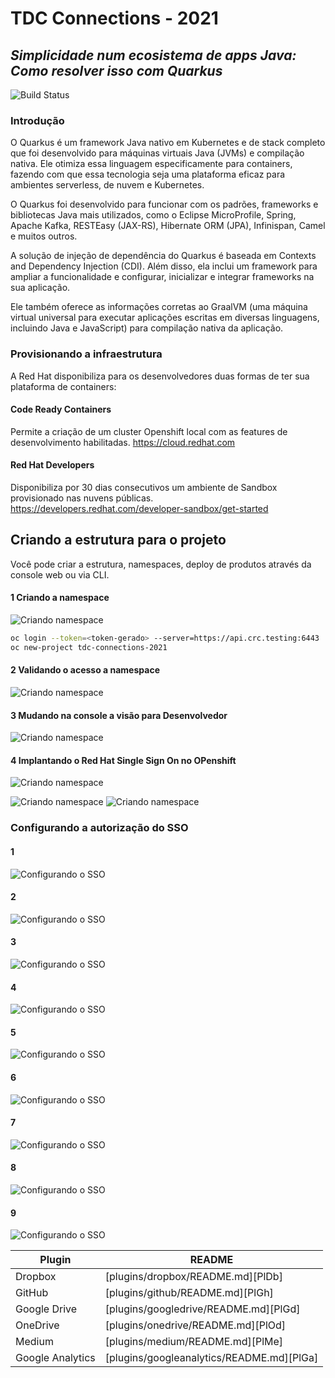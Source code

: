 # TDC Connections - 2021
## _Simplicidade num ecosistema de apps Java: Como resolver isso com Quarkus_



![Build Status](https://travis-ci.org/joemccann/dillinger.svg?branch=master)

### Introdução
O Quarkus é um framework Java nativo em Kubernetes e de stack completo que foi desenvolvido para máquinas virtuais Java (JVMs) e compilação nativa. Ele otimiza essa linguagem especificamente para containers, fazendo com que essa tecnologia seja uma plataforma eficaz para ambientes serverless, de nuvem e Kubernetes.

O Quarkus foi desenvolvido para funcionar com os padrões, frameworks e bibliotecas Java mais utilizados, como o Eclipse MicroProfile, Spring, Apache Kafka, RESTEasy (JAX-RS), Hibernate ORM (JPA), Infinispan, Camel e muitos outros.

A solução de injeção de dependência do Quarkus é baseada em Contexts and Dependency Injection (CDI). Além disso, ela inclui um framework para ampliar a funcionalidade e configurar, inicializar e integrar frameworks na sua aplicação.

Ele também oferece as informações corretas ao GraalVM (uma máquina virtual universal para executar aplicações escritas em diversas linguagens, incluindo Java e JavaScript) para compilação nativa da aplicação.

### Provisionando a infraestrutura 
A Red Hat disponibiliza para os desenvolvedores duas formas de ter sua plataforma de containers:


#### Code Ready Containers
Permite a criação de um cluster Openshift local com as features de desenvolvimento habilitadas.
https://cloud.redhat.com

#### Red Hat Developers
Disponibiliza por 30 dias consecutivos um ambiente de Sandbox provisionado nas nuvens públicas. 
https://developers.redhat.com/developer-sandbox/get-started

## Criando a estrutura para o projeto
Você pode criar a estrutura, namespaces, deploy de produtos através da console web ou via CLI.

#### 1 Criando a namespace
![Criando namespace](https://raw.githubusercontent.com/germanodasilva/tdc-connections-2021/main/img/01-namespace.png)
```sh
oc login --token=<token-gerado> --server=https://api.crc.testing:6443
oc new-project tdc-connections-2021
```

#### 2 Validando o acesso a namespace

![Criando namespace](https://raw.githubusercontent.com/germanodasilva/tdc-connections-2021/main/img/02-namespace-2.png)

#### 3 Mudando na console a visão para Desenvolvedor
![Criando namespace](https://raw.githubusercontent.com/germanodasilva/tdc-connections-2021/main/img/03-namespace-developer.png)
#### 4 Implantando o Red Hat Single Sign On no OPenshift
![Criando namespace](https://raw.githubusercontent.com/germanodasilva/tdc-connections-2021/main/img/04-select-sso.png)

![Criando namespace](https://raw.githubusercontent.com/germanodasilva/tdc-connections-2021/main/img/05-propertie-sso.png)
![Criando namespace](https://raw.githubusercontent.com/germanodasilva/tdc-connections-2021/main/img/06-install-template.png)

### Configurando a autorização do SSO

#### 1
![Configurando o SSO](https://raw.githubusercontent.com/germanodasilva/tdc-connections-2021/developer/img/sso-01.png)

#### 2
![Configurando o SSO](https://raw.githubusercontent.com/germanodasilva/tdc-connections-2021/developer/img/sso-02.png)

#### 3
![Configurando o SSO](https://raw.githubusercontent.com/germanodasilva/tdc-connections-2021/developer/img/sso-03.png)

#### 4
![Configurando o SSO](https://raw.githubusercontent.com/germanodasilva/tdc-connections-2021/developer/img/sso-04.png)

#### 5
![Configurando o SSO](https://raw.githubusercontent.com/germanodasilva/tdc-connections-2021/developer/img/sso-05.png)

#### 6
![Configurando o SSO](https://raw.githubusercontent.com/germanodasilva/tdc-connections-2021/developer/img/sso-06.png)

#### 7
![Configurando o SSO](https://raw.githubusercontent.com/germanodasilva/tdc-connections-2021/developer/img/sso-07.png)

#### 8
![Configurando o SSO](https://raw.githubusercontent.com/germanodasilva/tdc-connections-2021/developer/img/sso-08.png)

#### 9
![Configurando o SSO](https://raw.githubusercontent.com/germanodasilva/tdc-connections-2021/developer/img/sso-09.png)




   




| Plugin | README |
| ------ | ------ |
| Dropbox | [plugins/dropbox/README.md][PlDb] |
| GitHub | [plugins/github/README.md][PlGh] |
| Google Drive | [plugins/googledrive/README.md][PlGd] |
| OneDrive | [plugins/onedrive/README.md][PlOd] |
| Medium | [plugins/medium/README.md][PlMe] |
| Google Analytics | [plugins/googleanalytics/README.md][PlGa] |

   